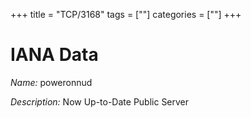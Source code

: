 +++
title = "TCP/3168"
tags = [""]
categories = [""]
+++

# IANA Data

_Name:_ poweronnud

_Description:_ Now Up-to-Date Public Server

